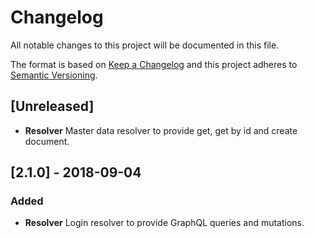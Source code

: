 # Changelog

All notable changes to this project will be documented in this file.

The format is based on [Keep a Changelog](http://keepachangelog.com/en/1.0.0/)
and this project adheres to [Semantic Versioning](http://semver.org/spec/v2.0.0.html).

## [Unreleased]

* **Resolver** Master data resolver to provide get, get by id and create document.

## [2.1.0] - 2018-09-04

### Added

* **Resolver** Login resolver to provide GraphQL queries and mutations.
